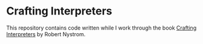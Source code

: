 # Crafting Interpreters

This repository contains code written while I work through the book
[Crafting Interpreters] by Robert Nystrom.

[Crafting Interpreters]: https://www.craftinginterpreters.com/